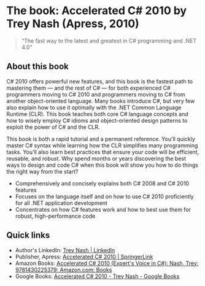 # The book: Accelerated C# 2010 by Trey Nash (Apress, 2010)
> “The fast way to the latest and greatest in C# programming and .NET 4.0”

## About this book
C# 2010 offers powerful new features, and this book is the fastest path to mastering them — and 
the rest of C# — for both experienced C# programmers moving to C# 2010 and programmers moving to 
C# from another object-oriented language. Many books introduce C#, but very few also explain how 
to use it optimally with the .NET Common Language Runtime (CLR). This book teaches both core C# 
language concepts and how to wisely employ C# idioms and object-oriented design patterns to exploit 
the power of C# and the CLR.

This book is both a rapid tutorial and a permanent reference. You'll quickly master C# syntax while 
learning how the CLR simplifies many programming tasks. You’ll also learn best practices that ensure 
your code will be efficient, reusable, and robust. Why spend months or years discovering the best 
ways to design and code C# when this book will show you how to do things the right way from the start?

- Comprehensively and concisely explains both C# 2008 and C# 2010 features
- Focuses on the language itself and on how to use C# 2010 proficiently for all .NET application development
- Concentrates on how C# features work and how to best use them for robust, high-performance code

## Quick links
- Author's LinkedIn: [Trey Nash | LinkedIn](https://www.linkedin.com/in/treynash/)
- Publisher, Apress: [Accelerated C# 2010 | SpringerLink](http://www.apress.com/9781430225379)
- Amazon Books: [Accelerated C# 2010 (Expert's Voice in C#): Nash, Trey: 9781430225379: Amazon.com: Books](https://www.amazon.com/Accelerated-2010-Experts-Voice-Trey/dp/1430225378)
- Google Books: [Accelerated C# 2010 - Trey Nash - Google Books](https://books.google.com/books?id=tAAI_KoG6HgC)
